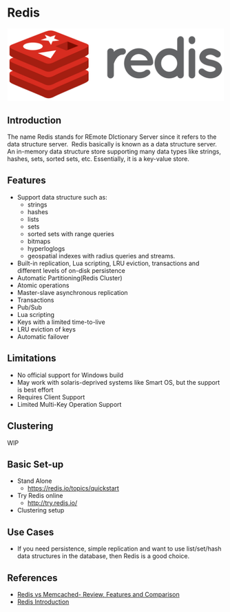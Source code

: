 # Redis
![Alt Text](../.vuepress/public/redis_logo.png)

## Introduction 
The name Redis stands for REmote DIctionary Server since it refers to the data structure server.  Redis basically is known as a data structure server. An in-memory data structure store supporting many data types like strings, hashes, sets, sorted sets, etc. Essentially, it is a key-value store.

## Features
* Support data structure such as: 
    * strings
    * hashes
	* lists 
	* sets 
	* sorted sets with range queries 
	* bitmaps 
	* hyperloglogs 
    * geospatial indexes with radius queries and streams.
* Built-in replication, Lua scripting, LRU eviction, transactions and different levels of on-disk persistence
* Automatic Partitioning(Redis Cluster)
* Atomic operations
* Master-slave asynchronous replication
* Transactions
* Pub/Sub
* Lua scripting
* Keys with a limited time-to-live
* LRU eviction of keys
* Automatic failover

## Limitations
* No official support for Windows build
* May work with solaris-deprived systems like Smart OS, but the support is best effort
* Requires Client Support
* Limited Multi-Key Operation Support

## Clustering 
WIP

## Basic Set-up
* Stand Alone
   * https://redis.io/topics/quickstart
* Try Redis online
  * http://try.redis.io/
* Clustering setup 

## Use Cases
* If you need persistence, simple replication and want to use list/set/hash data structures in the database, then Redis is a good choice.

## References
- [Redis vs Memcached- Review, Features and Comparison](https://pepipost.com/blog/redis-vs-memcached-review-features-and-comparison/)
- [Redis Introduction](https://redis.io/topics/introduction)